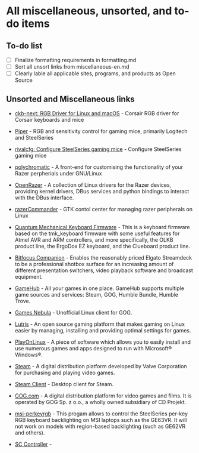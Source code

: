 # All miscellaneous, unsorted, and to-do items

## To-do list

- [ ] Finalize formatting requirements in formatting.md
- [ ] Sort all unsort links from miscellaneous-en.md
- [ ] Clearly lable all applicable sites, programs, and products as Open Source

## Unsorted and Miscellaneous links

- [ckb-next: RGB Driver for Linux and macOS](https://github.com/ckb-next/ckb-next) - Corsair RGB driver for Corsair keyboards and mice

- [Piper](https://github.com/libratbag/piper) - RGB and sensitivity control for gaming mice, primarily Logitech and SteelSeries

- [rivalcfg: Configure SteelSeries gaming mice](https://github.com/flozz/rivalcfg#rivalcfg-configure-steelseries-gaming-mice) - Configure SteelSeries gaming mice

- [polychromatic](https://github.com/polychromatic/polychromatic) - A front-end for customising the functionality of your Razer perpherials under GNU/Linux

- [OpenRazer](https://github.com/openrazer/openrazer) - A collection of Linux drivers for the Razer devices, providing kernel drivers, DBus services and python bindings to interact with the DBus interface.

- [razerCommander](https://github.com/GabMus/razerCommander) - GTK contol center for managing razer peripherals on Linux

- [Quantum Mechanical Keyboard Firmware](https://github.com/qmk/qmk_firmware) - This is a keyboard firmware based on the tmk_keyboard firmware with some useful features for Atmel AVR and ARM controllers, and more specifically, the OLKB product line, the ErgoDox EZ keyboard, and the Clueboard product line.

- [Bitfocus Companion](https://github.com/bitfocus/companion) - Enables the reasonably priced Elgato Streamdeck to be a professional shotbox surface for an increasing amount of different presentation switchers, video playback software and broadcast equipment.

- [GameHub](https://github.com/tkashkin/GameHub) - All your games in one place. GameHub supports multiple game sources and services: Steam, GOG, Humble Bundle, Humble Trove.

- [Games Nebula](https://github.com/yancharkin/games_nebula) - Unofficial Linux client for GOG.

- [Lutris](https://github.com/lutris/lutris) - An open source gaming platform that makes gaming on Linux easier by managing, installing and providing optimal settings for games.

- [PlayOnLinux](https://www.playonlinux.com/en/) - A piece of software which allows you to easily install and use numerous games and apps designed to run with Microsoft® Windows®.

- [Steam](https://store.steampowered.com/) -  A digital distribution platform developed by Valve Corporation for purchasing and playing video games.

- [Steam Client](https://store.steampowered.com/about/) - Desktop client for Steam. 

- [GOG.com](https://www.gog.com/) - A digital distribution platform for video games and films. It is operated by GOG Sp. z o.o., a wholly owned subsidiary of CD Projekt.

- [msi-perkeyrgb](https://github.com/Askannz/msi-perkeyrgb) - This progam allows to control the SteelSeries per-key RGB keyboard backlighting on MSI laptops such as the GE63VR. It will not work on models with region-based backlighting (such as GE62VR and others).

- [SC Controller](https://github.com/kozec/sc-controller) - 
